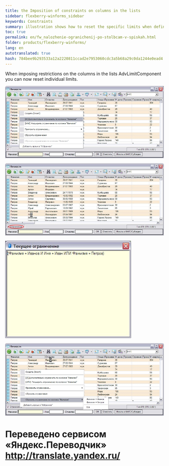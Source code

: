 ```yaml
--- 
title: the Imposition of constraints on columns in the lists 
sidebar: flexberry-winforms_sidebar 
keywords: Constraints 
summary: illustration shows how to reset the specific limits when defining constraints on columns in the lists 
toc: true 
permalink: en/fw_nalozhenie-ogranichenij-po-stolbcam-v-spiskah.html 
folder: products/flexberry-winforms/ 
lang: en 
autotranslated: true 
hash: 784bee9b293533a12a2220811ccad2e7953060cdc3a5b68a29c0da1244e0ead4 
--- 
```


When imposing restrictions on the columns in the lists AdvLimitComponent you can now reset individual limits. 

![](/images/pages/products/flexberry-winforms/subsystems/limits/nost_scr00.jpg) 

![](/images/pages/products/flexberry-winforms/subsystems/limits/nost_scr01.jpg) 

![](/images/pages/products/flexberry-winforms/subsystems/limits/nost_scr02.jpg) 

![](/images/pages/products/flexberry-winforms/subsystems/limits/nost_scr03.jpg) 




 # Переведено сервисом «Яндекс.Переводчик» http://translate.yandex.ru/
